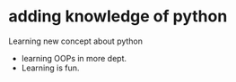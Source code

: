# adding knowledge of python
Learning new concept about python
- learning OOPs in more dept.
- Learning is fun.

